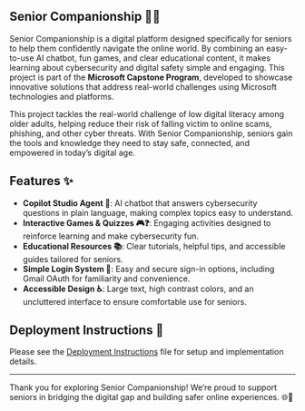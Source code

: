 ## Senior Companionship 🤖🌐

Senior Companionship is a digital platform designed specifically for seniors to help them confidently navigate the online world. By combining an easy-to-use AI chatbot, fun games, and clear educational content, it makes learning about cybersecurity and digital safety simple and engaging.
This project is part of the **Microsoft Capstone Program**, developed to showcase innovative solutions that address real-world challenges using Microsoft technologies and platforms.


This project tackles the real-world challenge of low digital literacy among older adults, helping reduce their risk of falling victim to online scams, phishing, and other cyber threats. With Senior Companionship, seniors gain the tools and knowledge they need to stay safe, connected, and empowered in today’s digital age.

## Features ✨

- **Copilot Studio Agent 🤖**: AI chatbot that answers cybersecurity questions in plain language, making complex topics easy to understand.  
- **Interactive Games & Quizzes 🎮❓**: Engaging activities designed to reinforce learning and make cybersecurity fun.  
- **Educational Resources 📚**: Clear tutorials, helpful tips, and accessible guides tailored for seniors.  
- **Simple Login System 🔐**: Easy and secure sign-in options, including Gmail OAuth for familiarity and convenience.  
- **Accessible Design ♿**: Large text, high contrast colors, and an uncluttered interface to ensure comfortable use for seniors.  

## Deployment Instructions 🚀

Please see the [Deployment Instructions](./DEPLOYMENT_INSTRUCTIONS.md) file for setup and implementation details.

---

Thank you for exploring Senior Companionship! We’re proud to support seniors in bridging the digital gap and building safer online experiences. 🌐💙
